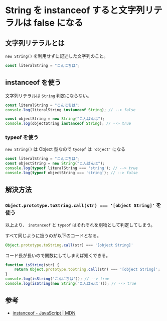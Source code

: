 # String を instanceof すると文字列リテラルは false になる

## 文字列リテラルとは

`new String()` を利用せずに記述した文字列のこと。

```js
const literalString = "こんにちは";
```

## instanceof を使う

文字列リテラルは `String` 判定にならない。

```js
const literalString = "こんにちは";
console.log(literalString instanceof String); // --> false
```

```js
const objectString = new String("こんばんは");
console.log(objectString instanceof String); // --> true
```

### typeof を使う

`new String()` は Object 型なので `tyoepf` は `'object'` になる

```js
const literalString = "こんにちは";
const objectString = new String("こんばんは");
console.log(typeof literalString === 'string'); // --> true
console.log(typeof objectString === 'string'); // --> false
```

## 解決方法

### `Object.prototype.toString.call(str) === '[object String]'` を使う

以上より、 `instanceof` と `typeof` はそれぞれを別物として判定してしまう。

すべて同じように扱うのが以下のコードとなる。

```js
Object.prototype.toString.call(str) === '[object String]'
```

コード長が長いので関数にしてしまえば短くできる。

```js
function isString(str) {
    return Object.prototype.toString.call(str) === '[object String]';
}
console.log(isString('こんにちは')); // --> true
console.log(isString(new String('こんばんは'))); // --> true
```

## 参考

- [instanceof \- JavaScript \| MDN](https://developer.mozilla.org/ja/docs/Web/JavaScript/Reference/Operators/instanceof)
